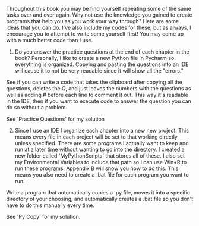 Throughout this book you may be find yourself repeating some of the same
tasks over and over again. Why not use the knowledge you gained to create
programs that help you as you work your way through? Here are some ideas
that you can do. I've also include my codes for these, but as always, I
encourage you to attempt to write some yourself first! You may come up
with a much better code than I use.


1) Do you answer the practice questions at the end of each chapter in 
the book? Personally, I like to create a new Python file in Pycharm so
everything is organized. Copying and pasting the questions into an IDE 
will cause it to not be very readable since it will show all the "errors."

See if you can write a code that takes the clipboard after copying all 
the questions, deletes the Q, and just leaves the numbers with the questions 
as well as adding # before each line to comment it out. This way it's readable 
in the IDE, then if you want to execute code to answer the question you can
do so without a problem. 

See 'Practice Questions' for my solution


2) Since I use an IDE I organize each chapter into a new new project. This means
every file in each project will be set to that working directly unless specified.
There are some programs I actually want to keep and run at a later time without
wanting to go into the directory. I created a new folder called 'MyPythonScripts'
that stores all of these. I also set my Environmental Variables to include that
path so I can use Win+R to run these programs. Appendix B will show you how to 
do this. This means you also need to create a .bat file for each program you 
want to run. 

Write a program that automatically copies a .py file, moves it into a specific 
directory of your choosing, and automatically creates a .bat file so you don't
have to do this manually every time.

See 'Py Copy' for my solution.
